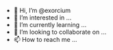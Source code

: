 - 👋 Hi, I’m @exorcium
- 👀 I’m interested in ...
- 🌱 I’m currently learning ...
- 💞️ I’m looking to collaborate on ...
- 📫 How to reach me ...

<!---
exorcium/exorcium is a ✨ special ✨ repository because its `README.md` (this file) appears on your GitHub profile.
You can click the Preview link to take a look at your changes.
--->
